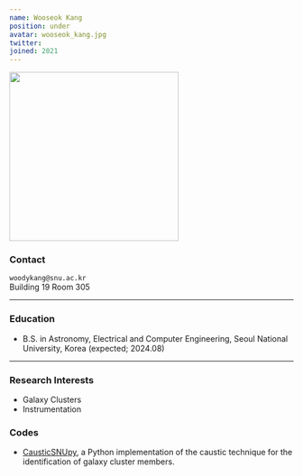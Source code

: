 ```yaml
---
name: Wooseok Kang
position: under
avatar: wooseok_kang.jpg
twitter:
joined: 2021
---
```


<img width="300" src="{{site.baseurl}}/images/people/{{page.avatar}}" data-action="zoom">

### Contact

<i class="fa fa-envelope-o"></i>  `woodykang@snu.ac.kr`<br>
<i class="fa fa-building"></i> Building 19 Room 305 <br> 

<hr>

### Education

* B.S. in Astronomy, Electrical and Computer Engineering, Seoul National University, Korea (expected; 2024.08)

<hr>

### Research Interests

* Galaxy Clusters
* Instrumentation

### Codes
* [CausticSNUpy](https://github.com/woodykang/CausticSNUpy), a Python implementation of the caustic technique for the identification of galaxy cluster members.
